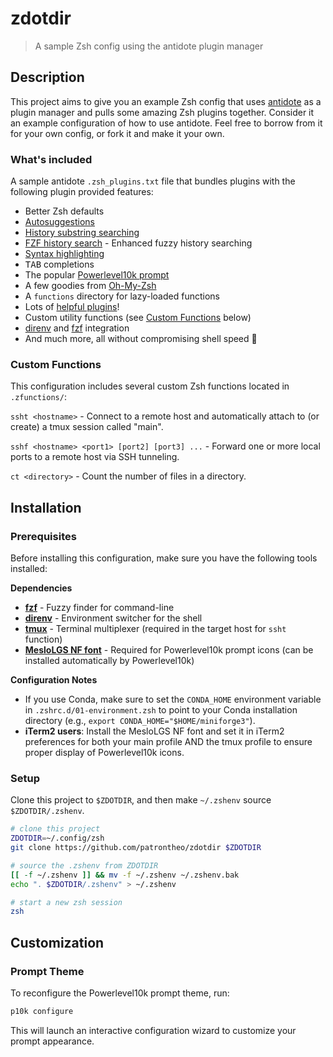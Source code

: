 # zdotdir

> A sample Zsh config using the antidote plugin manager

## Description

This project aims to give you an example Zsh config that uses [antidote] as a plugin manager and pulls some amazing Zsh plugins together. Consider it an example configuration of how to use antidote. Feel free to borrow from it for your own config, or fork it and make it your own.

### What's included

A sample antidote `.zsh_plugins.txt` file that bundles plugins with the following plugin provided features:
- Better Zsh defaults
- [Autosuggestions](https://github.com/zsh-users/zsh-autosuggestions)
- [History substring searching](https://github.com/zsh-users/zsh-history-substring-search)
- [FZF history search](https://github.com/joshskidmore/zsh-fzf-history-search) - Enhanced fuzzy history searching
- [Syntax highlighting](https://github.com/zdharma-continuum/fast-syntax-highlighting)
- <kbd>TAB</kbd> completions
- The popular [Powerlevel10k prompt](https://github.com/romkatv/powerlevel10k)
- A few goodies from [Oh-My-Zsh](https://github.com/ohmyzsh/ohmyzsh)
- A `functions` directory for lazy-loaded functions
- Lots of [helpful plugins](https://github.com/unixorn/awesome-zsh-plugins)!
- Custom utility functions (see [Custom Functions](#custom-functions) below)
- [direnv](https://direnv.net/) and [fzf](https://github.com/junegunn/fzf) integration
- And much more, all without compromising shell speed :rocket:

### Custom Functions

This configuration includes several custom Zsh functions located in `.zfunctions/`:

`ssht <hostname>` - Connect to a remote host and automatically attach to (or create) a tmux session called "main".

`sshf <hostname> <port1> [port2] [port3] ...` - Forward one or more local ports to a remote host via SSH tunneling.

`ct <directory>` - Count the number of files in a directory.

## Installation

### Prerequisites
Before installing this configuration, make sure you have the following tools installed:

**Dependencies**
- **[fzf](https://github.com/junegunn/fzf)** - Fuzzy finder for command-line
- **[direnv](https://direnv.net/)** - Environment switcher for the shell
- **[tmux](https://github.com/tmux/tmux)** - Terminal multiplexer (required in the target host for `ssht` function)
- **[MesloLGS NF font](https://github.com/romkatv/powerlevel10k#meslo-nerd-font-patched-for-powerlevel10k)** - Required for Powerlevel10k prompt icons (can be installed automatically by Powerlevel10k)

**Configuration Notes**  
- If you use Conda, make sure to set the `CONDA_HOME` environment variable in `.zshrc.d/01-environment.zsh` to point to your Conda installation directory (e.g., `export CONDA_HOME="$HOME/miniforge3"`).
- **iTerm2 users**: Install the MesloLGS NF font and set it in iTerm2 preferences for both your main profile AND the tmux profile to ensure proper display of Powerlevel10k icons.

### Setup
Clone this project to `$ZDOTDIR`, and then make `~/.zshenv` source `$ZDOTDIR/.zshenv`.

```zsh
# clone this project
ZDOTDIR=~/.config/zsh
git clone https://github.com/patrontheo/zdotdir $ZDOTDIR

# source the .zshenv from ZDOTDIR
[[ -f ~/.zshenv ]] && mv -f ~/.zshenv ~/.zshenv.bak
echo ". $ZDOTDIR/.zshenv" > ~/.zshenv

# start a new zsh session
zsh
```

## Customization

### Prompt Theme
To reconfigure the Powerlevel10k prompt theme, run:
```zsh
p10k configure
```
This will launch an interactive configuration wizard to customize your prompt appearance.

[antidote]: https://getantidote.github.io
